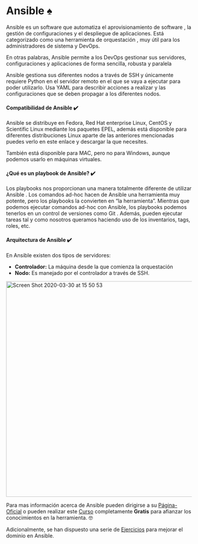 # Ansible :spades:

Ansible es un software que automatiza el aprovisionamiento de software , la gestión de configuraciones y el despliegue de aplicaciones. Está categorizado como una herramienta de orquestación , muy útil para los administradores de sistema y DevOps.

En otras palabras, Ansible permite a los DevOps gestionar sus servidores, configuraciones y aplicaciones de forma sencilla, robusta y paralela

Ansible gestiona sus diferentes nodos a través de SSH y únicamente requiere Python en el servidor remoto en el que se vaya a ejecutar para poder utilizarlo. Usa YAML para describir acciones a realizar y las configuraciones que se deben propagar a los diferentes nodos.

#### Compatibilidad de Ansible ✔️

Ansible se distribuye en Fedora, Red Hat enterprise Linux, CentOS y Scientific Linux mediante los paquetes EPEL, además está disponible para diferentes distribuciones Linux aparte de las anteriores mencionadas puedes verlo en este enlace y descargar la que necesites.

También está disponible para MAC, pero no para Windows, aunque podemos usarlo en máquinas virtuales.

#### ¿Qué es un playbook de Ansible? ✔️

Los playbooks nos proporcionan una manera totalmente diferente de utilizar Ansible . Los comandos ad-hoc hacen de Ansible una herramienta muy potente, pero los playbooks la convierten en “la herramienta”. Mientras que podemos ejecutar comandos ad-hoc con Ansible, los playbooks podemos tenerlos en un control de versiones como Git . Además, pueden ejecutar tareas tal y como nosotros queramos haciendo uso de los inventarios, tags, roles, etc. 

#### Arquitectura de Ansible ✔️

En Ansible existen dos tipos de servidores:

- **Controlador:** La máquina desde la que comienza la orquestación
- **Nodo:** Es manejado por el controlador a través de SSH.

<img width="586" alt="Screen Shot 2020-03-30 at 15 50 53" src="https://user-images.githubusercontent.com/45079819/77950008-49655b80-729e-11ea-9074-74e274b9674e.png">


Para mas información acerca de Ansible pueden dirigirse a su [Página-Oficial](https://www.ansible.com/) o pueden realizar este [Curso](https://www.youtube.com/watch?v=wf_Ax0PpZxI) completamente **Gratis** para afianzar los conocimientos en la herramienta. 🤓

Adicionalmente, se han dispuesto una serie de [Ejercicios](https://github.com/Diegonavia/Onboarding-DevOps/tree/master/Ansible) para mejorar el dominio en Ansible.
